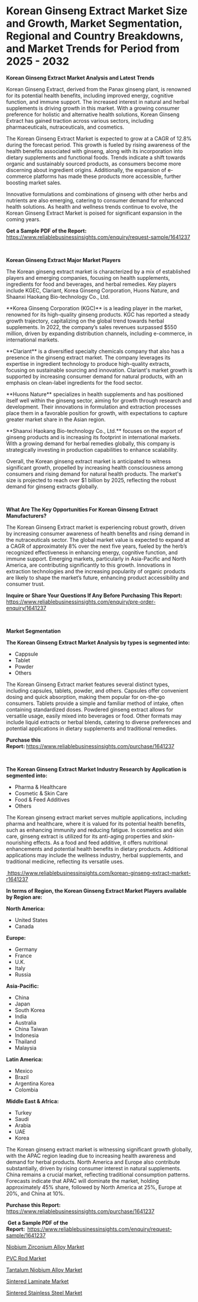 <p><h1>Korean Ginseng Extract Market Size and Growth, Market Segmentation, Regional and Country Breakdowns, and Market Trends for Period from 2025 -  2032</h1></p><p><strong>Korean Ginseng Extract Market Analysis and Latest Trends</strong></p>
<p><p>Korean Ginseng Extract, derived from the Panax ginseng plant, is renowned for its potential health benefits, including improved energy, cognitive function, and immune support. The increased interest in natural and herbal supplements is driving growth in this market. With a growing consumer preference for holistic and alternative health solutions, Korean Ginseng Extract has gained traction across various sectors, including pharmaceuticals, nutraceuticals, and cosmetics.</p><p>The Korean Ginseng Extract Market is expected to grow at a CAGR of 12.8% during the forecast period. This growth is fueled by rising awareness of the health benefits associated with ginseng, along with its incorporation into dietary supplements and functional foods. Trends indicate a shift towards organic and sustainably sourced products, as consumers become more discerning about ingredient origins. Additionally, the expansion of e-commerce platforms has made these products more accessible, further boosting market sales.</p><p>Innovative formulations and combinations of ginseng with other herbs and nutrients are also emerging, catering to consumer demand for enhanced health solutions. As health and wellness trends continue to evolve, the Korean Ginseng Extract Market is poised for significant expansion in the coming years.</p></p>
<p><strong>Get a Sample PDF of the Report:&nbsp;</strong> <a href="https://www.reliablebusinessinsights.com/enquiry/request-sample/1641237?utm_campaign=118&utm_medium=2&utm_source=Github&utm_content=ia&utm_term=30012025&utm_id=korean-ginseng-extract">https://www.reliablebusinessinsights.com/enquiry/request-sample/1641237</a></p>
<p>&nbsp;</p>
<p><strong>Korean Ginseng Extract Major Market Players</strong></p>
<p><p>The Korean ginseng extract market is characterized by a mix of established players and emerging companies, focusing on health supplements, ingredients for food and beverages, and herbal remedies. Key players include KGEC, Clariant, Korea Ginseng Corporation, Huons Nature, and Shaanxi Haokang Bio-technology Co., Ltd.</p><p>**Korea Ginseng Corporation (KGC)** is a leading player in the market, renowned for its high-quality ginseng products. KGC has reported a steady growth trajectory, capitalizing on the global trend towards herbal supplements. In 2022, the company’s sales revenues surpassed $550 million, driven by expanding distribution channels, including e-commerce, in international markets.</p><p>**Clariant** is a diversified specialty chemicals company that also has a presence in the ginseng extract market. The company leverages its expertise in ingredient technology to produce high-quality extracts, focusing on sustainable sourcing and innovation. Clariant's market growth is supported by increasing consumer demand for natural products, with an emphasis on clean-label ingredients for the food sector.</p><p>**Huons Nature** specializes in health supplements and has positioned itself well within the ginseng sector, aiming for growth through research and development. Their innovations in formulation and extraction processes place them in a favorable position for growth, with expectations to capture greater market share in the Asian region.</p><p>**Shaanxi Haokang Bio-technology Co., Ltd.** focuses on the export of ginseng products and is increasing its footprint in international markets. With a growing demand for herbal remedies globally, this company is strategically investing in production capabilities to enhance scalability.</p><p>Overall, the Korean ginseng extract market is anticipated to witness significant growth, propelled by increasing health consciousness among consumers and rising demand for natural health products. The market's size is projected to reach over $1 billion by 2025, reflecting the robust demand for ginseng extracts globally.</p></p>
<p>&nbsp;</p>
<p><strong>What Are The Key Opportunities For Korean Ginseng Extract Manufacturers?</strong></p>
<p><p>The Korean Ginseng Extract market is experiencing robust growth, driven by increasing consumer awareness of health benefits and rising demand in the nutraceuticals sector. The global market value is expected to expand at a CAGR of approximately 8% over the next five years, fueled by the herb’s recognized effectiveness in enhancing energy, cognitive function, and immune support. Emerging markets, particularly in Asia-Pacific and North America, are contributing significantly to this growth. Innovations in extraction technologies and the increasing popularity of organic products are likely to shape the market’s future, enhancing product accessibility and consumer trust.</p></p>
<p><strong>Inquire or Share Your Questions If Any Before Purchasing This Report:</strong> <a href="https://www.reliablebusinessinsights.com/enquiry/pre-order-enquiry/1641237?utm_campaign=118&utm_medium=2&utm_source=Github&utm_content=ia&utm_term=30012025&utm_id=korean-ginseng-extract">https://www.reliablebusinessinsights.com/enquiry/pre-order-enquiry/1641237</a></p>
<p>&nbsp;</p>
<p><strong>Market Segmentation</strong></p>
<p><strong>The Korean Ginseng Extract Market Analysis by types is segmented into:</strong></p>
<p><ul><li>Cappsule</li><li>Tablet</li><li>Powder</li><li>Others</li></ul></p>
<p><p>The Korean Ginseng Extract market features several distinct types, including capsules, tablets, powder, and others. Capsules offer convenient dosing and quick absorption, making them popular for on-the-go consumers. Tablets provide a simple and familiar method of intake, often containing standardized doses. Powdered ginseng extract allows for versatile usage, easily mixed into beverages or food. Other formats may include liquid extracts or herbal blends, catering to diverse preferences and potential applications in dietary supplements and traditional remedies.</p></p>
<p><strong>Purchase this Report:&nbsp;</strong><a href="https://www.reliablebusinessinsights.com/purchase/1641237?utm_campaign=118&utm_medium=2&utm_source=Github&utm_content=ia&utm_term=30012025&utm_id=korean-ginseng-extract">https://www.reliablebusinessinsights.com/purchase/1641237</a></p>
<p>&nbsp;</p>
<p><strong>The Korean Ginseng Extract Market Industry Research by Application is segmented into:</strong></p>
<p><ul><li>Pharma & Healthcare</li><li>Cosmetic & Skin Care</li><li>Food & Feed Additives</li><li>Others</li></ul></p>
<p><p>The Korean ginseng extract market serves multiple applications, including pharma and healthcare, where it is valued for its potential health benefits, such as enhancing immunity and reducing fatigue. In cosmetics and skin care, ginseng extract is utilized for its anti-aging properties and skin-nourishing effects. As a food and feed additive, it offers nutritional enhancements and potential health benefits in dietary products. Additional applications may include the wellness industry, herbal supplements, and traditional medicine, reflecting its versatile uses.</p></p>
<p><a href="https://www.reliablebusinessinsights.com/korean-ginseng-extract-market-r1641237?utm_campaign=118&utm_medium=2&utm_source=Github&utm_content=ia&utm_term=30012025&utm_id=korean-ginseng-extract">&nbsp;https://www.reliablebusinessinsights.com/korean-ginseng-extract-market-r1641237</a></p>
<p><strong>In terms of Region, the Korean Ginseng Extract Market Players available by Region are:</strong></p>
<p>
    <p> <strong> North America: </strong>
        <ul>
            <li>United States</li>
            <li>Canada</li>
        </ul>
        </p> 
    <p> <strong> Europe: </strong>
        <ul>
            <li>Germany</li>
            <li>France</li>
            <li>U.K.</li>
            <li>Italy</li>
            <li>Russia</li>
        </ul>
        </p> 
    <p> <strong> Asia-Pacific: </strong>
        <ul>
            <li>China</li>
            <li>Japan</li>
            <li>South Korea</li>
            <li>India</li>
            <li>Australia</li>
            <li>China Taiwan</li>
            <li>Indonesia</li>
            <li>Thailand</li>
            <li>Malaysia</li>
        </ul>
        </p> 
    <p> <strong> Latin America: </strong>
        <ul>
            <li>Mexico</li>
            <li>Brazil</li>
            <li>Argentina Korea</li>
            <li>Colombia</li>
        </ul>
        </p> 
    <p> <strong> Middle East & Africa: </strong>
        <ul>
            <li>Turkey</li>
            <li>Saudi</li>
            <li>Arabia</li>
            <li>UAE</li>
            <li>Korea</li>
        </ul>
    </p>
    </p>
<p><p>The Korean ginseng extract market is witnessing significant growth globally, with the APAC region leading due to increasing health awareness and demand for herbal products. North America and Europe also contribute substantially, driven by rising consumer interest in natural supplements. China remains a crucial market, reflecting traditional consumption patterns. Forecasts indicate that APAC will dominate the market, holding approximately 45% share, followed by North America at 25%, Europe at 20%, and China at 10%.</p></p>
<p><strong>Purchase this Report: </strong><a href="https://www.reliablebusinessinsights.com/purchase/1641237?utm_campaign=118&utm_medium=2&utm_source=Github&utm_content=ia&utm_term=30012025&utm_id=korean-ginseng-extract">https://www.reliablebusinessinsights.com/purchase/1641237</a></p>
<p>&nbsp;<strong>Get a Sample PDF of the Report:&nbsp;&nbsp;</strong><a href="https://www.reliablebusinessinsights.com/enquiry/request-sample/1641237?utm_campaign=118&utm_medium=2&utm_source=Github&utm_content=ia&utm_term=30012025&utm_id=korean-ginseng-extract">https://www.reliablebusinessinsights.com/enquiry/request-sample/1641237</a></p>
<p><strong></strong></p>
<p><p><a href="https://github.com/RickHolmes3/Market-Research-Report-List-7/blob/main/niobium-zirconium-alloy-market.md?utm_campaign=118&utm_medium=2&utm_source=Github&utm_content=ia&utm_term=30012025&utm_id=korean-ginseng-extract">Niobium Zirconium Alloy Market</a></p><p><a href="https://github.com/AshrafKhan865/Market-Research-Report-List-1/blob/main/pvc-rod-market.md?utm_campaign=118&utm_medium=2&utm_source=Github&utm_content=ia&utm_term=30012025&utm_id=korean-ginseng-extract">PVC Rod Market</a></p><p><a href="https://github.com/bmorecock/Market-Research-Report-List-5/blob/main/tantalum-niobium-alloy-market.md?utm_campaign=118&utm_medium=2&utm_source=Github&utm_content=ia&utm_term=30012025&utm_id=korean-ginseng-extract">Tantalum Niobium Alloy Market</a></p><p><a href="https://github.com/Krish2023na/Market-Research-Report-List-7/blob/main/sintered-laminate-market.md?utm_campaign=118&utm_medium=2&utm_source=Github&utm_content=ia&utm_term=30012025&utm_id=korean-ginseng-extract">Sintered Laminate Market</a></p><p><a href="https://github.com/jandedaboy1/Market-Research-Report-List-1/blob/main/sintered-stainless-steel-market.md?utm_campaign=118&utm_medium=2&utm_source=Github&utm_content=ia&utm_term=30012025&utm_id=korean-ginseng-extract">Sintered Stainless Steel Market</a></p></p>